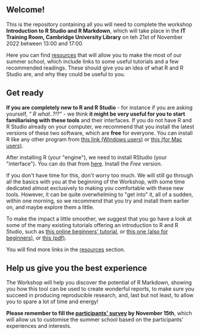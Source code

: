 
## Welcome!

This is the repository containing all you will need to complete the workshop **Introduction to R Studio and R Markdown**, which will take place in the **IT Training Room, Cambridge University Library** on teh 21st of November 2022 between 13:00 and 17:00.

Here you can find [resources](00_Resources_and_readings/resources.md) that will allow you to make the most of our summer school, which include links to some useful tutorials and a few recommended readings. These should give you an idea of what R and R Studio are, and why they could be useful to you.

## Get ready

**If you are completely new to R and R Studio** - for instance if you are asking yourself, *" R what..?!?"* - we think **it might be very useful for you to start familiarising with these tools** and their interfaces.
If you do not have R and R Studio already on your computer, we recommend that you install the latest versions of these two software, which are **free** for everyone.
You can install R like any other program from [this link (Windows users)](https://cran.r-project.org/bin/windows/base/) or [this (for Mac users)](https://cran.r-project.org/bin/macosx/). 

After installing R (your "engine"), we need to install RStudio (your "interface"). You can do that from [here](https://www.rstudio.com/products/rstudio/download/). Install the *Free* version.

If you don't have time for this, don't worry too much.
We will still go through all the basics with you at the beginning of the Workshop, with some time dedicated almost exclusively to making you comfortable with these new tools.
However, it can be quite overwhelming to "get into" it, all of a sudden, within one morning, so we recommend that you try and install them earlier on, and maybe explore them a little.

To make the impact a little smoother, we suggest that you go have a look at some of the many existing tutorials offering an introduction to R and R Studio, such as [this online beginners' tutorial](https://education.rstudio.com/learn/beginner/), or [this one (also for beginners)](https://moderndive.netlify.app/1-getting-started.html), or [this (pdf)](00_Resources_and_readings/resources/R_RStudio_Basics.pdf).

You will find more links in the [resources](00_Resources_and_readings/resources.md) section.

## Help us give you the best experience

The Workshop will help you discover the potential of R Markdown, showing you how this tool can be used to create wonderful reports, to make sure you succeed in producing reproducible research, and, last but not least, to allow you to spare a lot of time and energy!

**Please remember to fill the [participants' survey](https://forms.gle/RzxQi1LqKRnACQJo6) by November 15th**, which will allow us to customise the summer school based on the participants' experiences and interests.
